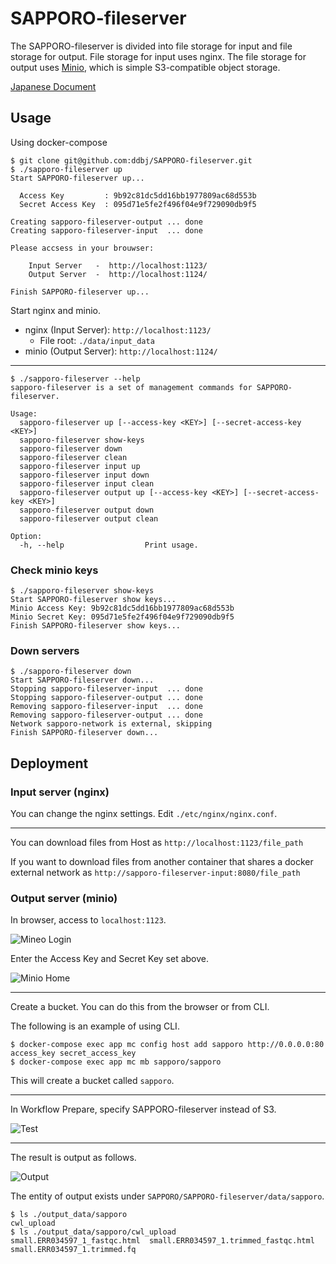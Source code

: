 # SAPPORO-fileserver

The SAPPORO-fileserver is divided into file storage for input and file storage for output. File storage for input uses nginx. The file storage for output uses [Minio](https://www.minio.io), which is simple S3-compatible object storage.

[Japanese Document](https://hackmd.io/s/rJHpJwkdE)

## Usage

Using docker-compose

```shell
$ git clone git@github.com:ddbj/SAPPORO-fileserver.git
$ ./sapporo-fileserver up
Start SAPPORO-fileserver up...

  Access Key         : 9b92c81dc5dd16bb1977809ac68d553b
  Secret Access Key  : 095d71e5fe2f496f04e9f729090db9f5

Creating sapporo-fileserver-output ... done
Creating sapporo-fileserver-input  ... done

Please accsess in your brouwser:

    Input Server   -  http://localhost:1123/
    Output Server  -  http://localhost:1124/

Finish SAPPORO-fileserver up...
```

Start nginx and minio.

- nginx (Input Server): `http://localhost:1123/`
  - File root: `./data/input_data`
- minio (Output Server): `http://localhost:1124/`

---

```shell
$ ./sapporo-fileserver --help
sapporo-fileserver is a set of management commands for SAPPORO-fileserver.

Usage:
  sapporo-fileserver up [--access-key <KEY>] [--secret-access-key <KEY>]
  sapporo-fileserver show-keys
  sapporo-fileserver down
  sapporo-fileserver clean
  sapporo-fileserver input up
  sapporo-fileserver input down
  sapporo-fileserver input clean
  sapporo-fileserver output up [--access-key <KEY>] [--secret-access-key <KEY>]
  sapporo-fileserver output down
  sapporo-fileserver output clean

Option:
  -h, --help                  Print usage.
```

### Check minio keys

```shell
$ ./sapporo-fileserver show-keys
Start SAPPORO-fileserver show keys...
Minio Access Key: 9b92c81dc5dd16bb1977809ac68d553b
Minio Secret Key: 095d71e5fe2f496f04e9f729090db9f5
Finish SAPPORO-fileserver show keys...
```

### Down servers

```shell
$ ./sapporo-fileserver down
Start SAPPORO-fileserver down...
Stopping sapporo-fileserver-input  ... done
Stopping sapporo-fileserver-output ... done
Removing sapporo-fileserver-input  ... done
Removing sapporo-fileserver-output ... done
Network sapporo-network is external, skipping
Finish SAPPORO-fileserver down...
```

## Deployment

### Input server (nginx)

You can change the nginx settings. Edit `./etc/nginx/nginx.conf`.

---

You can download files from Host as `http://localhost:1123/file_path`

If you want to download files from another container that shares a docker external network as `http://sapporo-fileserver-input:8080/file_path`

### Output server (minio)

In browser, access to `localhost:1123`.

![Mineo Login](https://i.imgur.com/m1ghCUn.png)

Enter the Access Key and Secret Key set above.

![Minio Home](https://i.imgur.com/zKFAXzd.png)

---

Create a bucket. You can do this from the browser or from CLI.

The following is an example of using CLI.

```shell
$ docker-compose exec app mc config host add sapporo http://0.0.0.0:80 access_key secret_access_key
$ docker-compose exec app mc mb sapporo/sapporo
```

This will create a bucket called `sapporo`.

---

In Workflow Prepare, specify SAPPORO-fileserver instead of S3.

![Test](https://i.imgur.com/y0Tv7JZ.png)

---

The result is output as follows.

![Output](https://i.imgur.com/scZJbcm.png)

The entity of output exists under `SAPPORO/SAPPORO-fileserver/data/sapporo`.

```shell
$ ls ./output_data/sapporo
cwl_upload
$ ls ./output_data/sapporo/cwl_upload
small.ERR034597_1_fastqc.html  small.ERR034597_1.trimmed_fastqc.html  small.ERR034597_1.trimmed.fq
```
